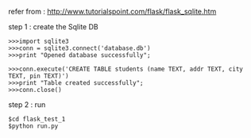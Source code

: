 refer from  :  http://www.tutorialspoint.com/flask/flask_sqlite.htm

step 1 : create the Sqlite DB
```
>>>import sqlite3 
>>>conn = sqlite3.connect('database.db')
>>>print "Opened database successfully";

>>>conn.execute('CREATE TABLE students (name TEXT, addr TEXT, city TEXT, pin TEXT)')
>>>print "Table created successfully";
>>>conn.close()
```

step 2 : run 

```
$cd flask_test_1
$python run.py
```
